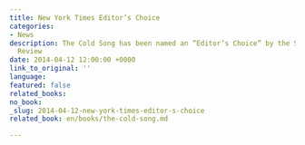 ```yaml
---
title: New York Times Editor’s Choice
categories:
- News
description: The Cold Song has been named an “Editor’s Choice” by the Sunday Book
  Review
date: 2014-04-12 12:00:00 +0000
link_to_original: ''
language: 
featured: false
related_books: 
no_book: 
_slug: 2014-04-12-new-york-times-editor-s-choice
related_book: en/books/the-cold-song.md

---
```

